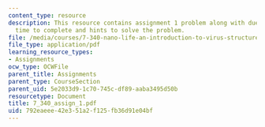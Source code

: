 ```yaml
---
content_type: resource
description: This resource contains assignment 1 problem along with due date, approximate
  time to complete and hints to solve the problem.
file: /media/courses/7-340-nano-life-an-introduction-to-virus-structure-and-assembly-fall-2005/792eaeee42e351a2f125fb36d91e04bf_7_340_assign_1.pdf
file_type: application/pdf
learning_resource_types:
- Assignments
ocw_type: OCWFile
parent_title: Assignments
parent_type: CourseSection
parent_uid: 5e2033d9-1c70-745c-df89-aaba3495d50b
resourcetype: Document
title: 7_340_assign_1.pdf
uid: 792eaeee-42e3-51a2-f125-fb36d91e04bf
---
```

